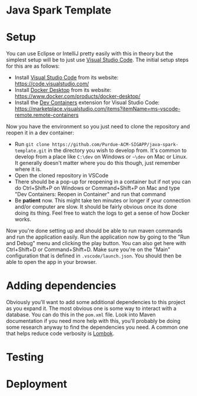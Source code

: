 # Java Spark Template

# Setup

You can use Eclipse or IntelliJ pretty easily with this in theory but the simplest setup will be to just use [Visual Studio Code](https://code.visualstudio.com/). The initial setup steps for this are as follows:

* Install [Visual Studio Code](https://code.visualstudio.com/) from its website: https://code.visualstudio.com/
* Install [Docker Desktop](https://www.docker.com/products/docker-desktop/) from its website: https://www.docker.com/products/docker-desktop/
* Install the [Dev Containers](https://marketplace.visualstudio.com/items?itemName=ms-vscode-remote.remote-containers) extension for Visual Studio Code: https://marketplace.visualstudio.com/items?itemName=ms-vscode-remote.remote-containers

Now you have the environment so you just need to clone the repository and reopen it in a dev container:

* Run `git clone https://github.com/Purdue-ACM-SIGAPP/java-spark-template.git` in the directory you wish to develop from. It's common to develop from a place like `C:\dev` on Windows or `~\dev` on Mac or Linux. It generally doesn't matter where you do this though, just remember where it is.
* Open the cloned repository in VSCode
* There should be a pop-up for reopening in a container but if not you can do Ctrl+Shift+P on Windows or Command+Shift+P on Mac and type "Dev Containers: Reopen in Container" and run that command
* Be **patient** now. This might take ten minutes or longer if your connection and/or computer are slow. It should be fairly obvious once its done doing its thing. Feel free to watch the logs to get a sense of how Docker works.

Now you're done setting up and should be able to run maven commands and run the application easily. Run the application now by going to the "Run and Debug" menu and clicking the play button. You can also get here with Ctrl+Shift+D or Command+Shift+D. Make sure you're on the "Main" configuration that is defined in `.vscode/launch.json`. You should then be able to open the app in your browser.

# Adding dependencies

Obviously you'll want to add some additional dependencies to this project as you expand it. The most obvious one is some way to interact with a database. You can do this in the `pom.xml` file. Look into Maven documentation if you need more help with this, you'll probably be doing some research anyway to find the dependencies you need. A common one that helps reduce code verbosity is [Lombok](https://projectlombok.org/).

# Testing

# Deployment

